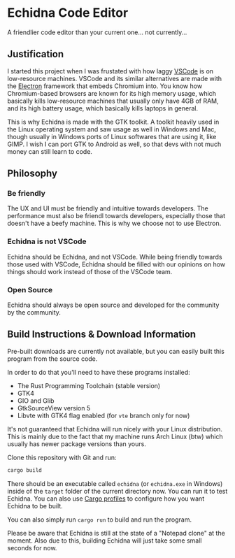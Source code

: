# Echidna Code Editor
A friendlier code editor than your current one... not currently...

## Justification
I started this project when I was frustated with how laggy [VSCode](https://code.visualstudio.com/) is on low-resource machines. VSCode and its similar alternatives are made with the [Electron](https://electronjs.org/) framework that embeds Chromium into. You know how Chromium-based browsers are known for its high memory usage, which basically kills low-resource machines that usually only have 4GB of RAM, and its high battery usage, which basically kills laptops in general.

This is why Echidna is made with the GTK toolkit. A toolkit heavily used in the Linux operating system and saw usage as well in Windows and Mac, though usually in Windows ports of Linux softwares that are using it, like GIMP. I wish I can port GTK to Android as well, so that devs with not much money can still learn to code.

## Philosophy

### Be friendly
The UX and UI must be friendly and intuitive towards developers. The performance must also be friendl towards developers, especially those that doesn't have a beefy machine. This is why we choose not to use Electron.
### Echidna is not VSCode
Echidna should be Echidna, and not VSCode. While being friendly towards those used with VSCode, Echidna should be filled with our opinions on how things should work instead of those of the VSCode team.

### Open Source
Echidna should always be open source and developed for the community by the community.

## Build Instructions & Download Information
Pre-built downloads are currently not available, but you can easily built this program from the source code.

In order to do that you'll need to have these programs installed:
- The Rust Programming Toolchain (stable version) 
- GTK4
- GIO and Glib
- GtkSourceView version 5
- Libvte with GTK4 flag enabled (for `vte` branch only for now)

It's not guaranteed that Echidna will run nicely with your Linux distribution. This is mainly due to the fact that my machine runs Arch Linux (btw) which usually has newer package versions than yours.

Clone this repository with Git and run:
```rs
cargo build
```
There should be an executable called `echidna` (or `echidna.exe` in Windows) inside of the `target` folder of the current directory now. You can run it to test Echidna. You can also use [Cargo profiles](https://doc.rust-lang.org/cargo/reference/profiles.html) to configure how you want Echidna to be built. 

You can also simply run `cargo run` to build and run the program. 

Please be aware that Echidna is still at the state of a "Notepad clone" at the moment. Also due to this, building Echidna will just take some small seconds for now.